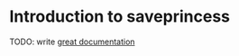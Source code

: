 # Introduction to saveprincess

TODO: write [great documentation](http://jacobian.org/writing/great-documentation/what-to-write/)
